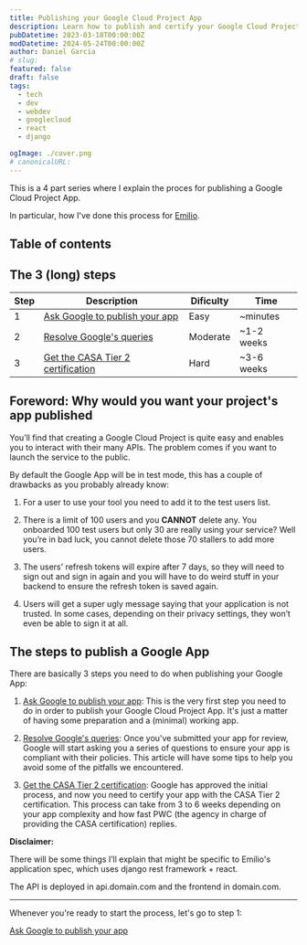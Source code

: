 ```yaml
---
title: Publishing your Google Cloud Project App
description: Learn how to publish and certify your Google Cloud Project App.
pubDatetime: 2023-03-18T00:00:00Z
modDatetime: 2024-05-24T00:00:00Z
author: Daniel Garcia
# slug:
featured: false
draft: false
tags:
  - tech
  - dev
  - webdev
  - googlecloud
  - react
  - django

ogImage: ./cover.png
# canonicalURL:
---
```


This is a 4 part series where I explain the proces for publishing a Google Cloud Project App.

In particular, how I've done this process for [Emilio](https://getemil.io).

## Table of contents

## The 3 (long) steps

| Step | Description                                                                                                               | Dificulty | Time       |
| ---- | ------------------------------------------------------------------------------------------------------------------------- | --------- | ---------- |
| 1    | [Ask Google to publish your app](/blog/publishing-your-google-cloud-project-app-ask-for-your-google-app-to-be-published/) | Easy      | ~minutes   |
| 2    | [Resolve Google's queries](/blog/publishing-your-google-cloud-project-app-resolve-google-queries/)                        | Moderate  | ~1-2 weeks |
| 3    | [Get the CASA Tier 2 certification](/blog/publishing-your-google-cloud-project-app-get-the-casa-tier-2-certification/)    | Hard      | ~3-6 weeks |

## **Foreword**: Why would you want your project's app published

You’ll find that creating a Google Cloud Project is quite easy and enables you to interact with their many APIs. The problem comes if you want to launch the service to the public.

By default the Google App will be in test mode, this has a couple of drawbacks as you probably already know:

1. For a user to use your tool you need to add it to the test users list.

2. There is a limit of 100 users and you **CANNOT** delete any. You onboarded 100 test users but only 30 are really using your service? Well you’re in bad luck, you cannot delete those 70 stallers to add more users.

3. The users' refresh tokens will expire after 7 days, so they will need to sign out and sign in again and you will have to do weird stuff in your backend to ensure the refresh token is saved again.

4. Users will get a super ugly message saying that your application is not trusted. In some cases, depending on their privacy settings, they won’t even be able to sign it at all.

## The steps to publish a Google App

There are basically 3 steps you need to do when publishing your Google App:

1. [Ask Google to publish your app](/blog/publishing-your-google-cloud-project-app-ask-for-your-google-app-to-be-published/): This is the very first step you need to do in order to publish your Google Cloud Project App. It's just a matter of having some preparation and a (minimal) working app.

2. [Resolve Google's queries](/blog/publishing-your-google-cloud-project-app-resolve-google-queries/): Once you've submitted your app for review, Google will start asking you a series of questions to ensure your app is compliant with their policies. This article will have some tips to help you avoid some of the pitfalls we encountered.

3. [Get the CASA Tier 2 certification](/blog/publishing-your-google-cloud-project-app-get-the-casa-tier-2-certification/): Google has approved the initial process, and now you need to certify your app with the CASA Tier 2 certification. This process can take from 3 to 6 weeks depending on your app complexity and how fast PWC (the agency in charge of providing the CASA certification) replies.

**Disclaimer:**

There will be some things I’ll explain that might be specific to Emilio's application spec, which uses django rest framework + react.

The API is deployed in api.domain.com and the frontend in domain.com.

---

Whenever you're ready to start the process, let's go to step 1:

[Ask Google to publish your app](#)
